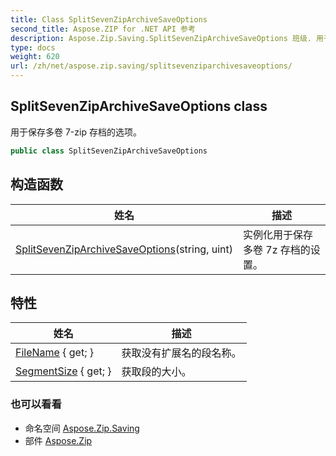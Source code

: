 ```yaml
---
title: Class SplitSevenZipArchiveSaveOptions
second_title: Aspose.ZIP for .NET API 参考
description: Aspose.Zip.Saving.SplitSevenZipArchiveSaveOptions 班级. 用于保存多卷 7zip 存档的选项
type: docs
weight: 620
url: /zh/net/aspose.zip.saving/splitsevenziparchivesaveoptions/
---
```

## SplitSevenZipArchiveSaveOptions class

用于保存多卷 7-zip 存档的选项。

```csharp
public class SplitSevenZipArchiveSaveOptions
```

## 构造函数

| 姓名 | 描述 |
| --- | --- |
| [SplitSevenZipArchiveSaveOptions](splitsevenziparchivesaveoptions/)(string, uint) | 实例化用于保存多卷 7z 存档的设置。 |

## 特性

| 姓名 | 描述 |
| --- | --- |
| [FileName](../../aspose.zip.saving/splitsevenziparchivesaveoptions/filename/) { get; } | 获取没有扩展名的段名称。 |
| [SegmentSize](../../aspose.zip.saving/splitsevenziparchivesaveoptions/segmentsize/) { get; } | 获取段的大小。 |

### 也可以看看

* 命名空间 [Aspose.Zip.Saving](../../aspose.zip.saving/)
* 部件 [Aspose.Zip](../../)


